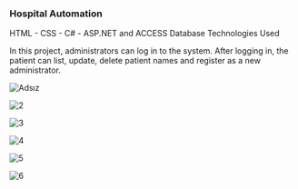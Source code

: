 ### Hospital Automation

HTML - CSS - C# - ASP.NET and ACCESS Database Technologies Used



In this project, administrators can log in to the system. After logging in, the patient can list, update, delete patient names and register as a new administrator.




![Adsız](https://github.com/MertErolSenturk/Hastane-Otomasyonu/assets/102385998/08521716-fdd0-4597-8b9d-1049ae76a48f)




![2](https://github.com/MertErolSenturk/Hastane-Otomasyonu/assets/102385998/86e9539a-c962-49d2-8503-d16e1c8fd2cc)




![3](https://github.com/MertErolSenturk/Hastane-Otomasyonu/assets/102385998/4be416ec-85f4-49f1-b9a0-37659349915e)




![4](https://github.com/MertErolSenturk/Hastane-Otomasyonu/assets/102385998/bd4c2649-e986-43d7-909d-f2bacddd6a29)




![5](https://github.com/MertErolSenturk/Hastane-Otomasyonu/assets/102385998/1fe63ceb-b5ef-4661-bd9e-3f91c7feaff9)




![6](https://github.com/MertErolSenturk/Hastane-Otomasyonu/assets/102385998/b8df4215-40a7-4772-886a-5386985f2c14)



